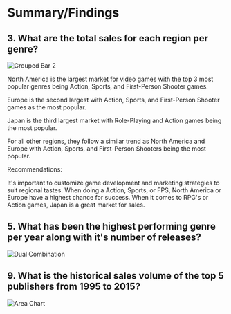 # Summary/Findings
## 3. What are the total sales for each region per genre?
![Grouped Bar 2](https://github.com/rml-lee/MYSQL-Tableau-Video-Games-Project/assets/160198611/f2b0df7d-af2f-469b-b324-eeae39d21dcb)


North America is the largest market for video games with the top 3 most popular genres being Action, Sports, and First-Person Shooter games.

Europe is the second largest with Action, Sports, and First-Person Shooter games as the most popular.

Japan is the third largest market with Role-Playing and Action games being the most popular.

For all other regions, they follow a similar trend as North America and Europe with Action, Sports, and First-Person Shooters being the most popular.

Recommendations:

It's important to customize game development and marketing strategies to suit regional tastes. When doing a Action, Sports, or FPS, North America or Europe have a highest chance for success. When it comes to RPG's or Action games, Japan is a great market for sales.

## 5. What has been the highest performing genre per year along with it's number of releases?
![Dual Combination](https://github.com/rml-lee/MYSQL-Tableau-Video-Games-Project/assets/160198611/4dd97733-6669-4ce7-a187-270b7c9fd4ba)

## 9. What is the historical sales volume of the top 5 publishers from 1995 to 2015?
![Area Chart](https://github.com/rml-lee/MYSQL-Tableau-Video-Games-Project/assets/160198611/e7ab02a8-01b2-4d1c-89f7-1b43f1cc96bc)
